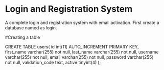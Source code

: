 # Login and Registration System
A complete login and registration system with email activation.
First create a database named as login.

#Creating a table

CREATE TABLE users(
  id int(11) AUTO_INCREMENT PRIMARY KEY,
  first_name varchar(255) not null,
  last_name varchar(255) not null,
  username varchar(255) not null,
  email varchar(255) not null,
  password varchar(255) not null,
  validation_code text,
  active tinyint(4)
);
